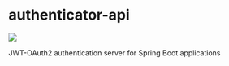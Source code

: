 # authenticator-api
![](https://github.com/bncrypted/authenticator-api/workflows/Authenticator%20API/badge.svg)

JWT-OAuth2 authentication server for Spring Boot applications
